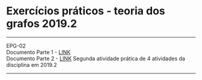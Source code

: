 # Exercícios práticos - teoria dos grafos 2019.2

***
EPG-02</br>
Documento Parte 1 - [LINK](https://docs.google.com/document/d/1mYLRim39kyIWhmLARMJGcse3oD-4tJuCScJ4j3MQGn8/edit)<br/>
Documento Parte 2 - [LINK](https://docs.google.com/document/d/1yMQiMIyArdD8Wds01HYROlHlX1_iryKppgUjvyZzOXw/edit)
Segunda atividade prática de 4 atividades da disciplina em 2019.2
***
